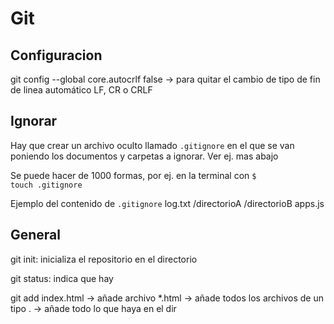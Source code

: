 # Git 

## Configuracion

git config --global core.autocrlf false -> para quitar el cambio de tipo de fin de linea automático LF, CR o CRLF

## Ignorar

Hay que crear un archivo oculto llamado <code>.gitignore</code> en el que se van poniendo los documentos y carpetas a ignorar. Ver ej. mas abajo

Se puede hacer de 1000 formas, por ej. en la terminal con <code>$ touch .gitignore</code>

Ejemplo del contenido de <code>.gitignore</code>
log.txt
/directorioA
/directorioB
apps.js

## General


git init: inicializa el repositorio en el directorio

git status: indica que hay 


git add index.html -> añade archivo
        *.html -> añade todos los archivos de un tipo
        .  -> añade todo lo que haya en el dir
